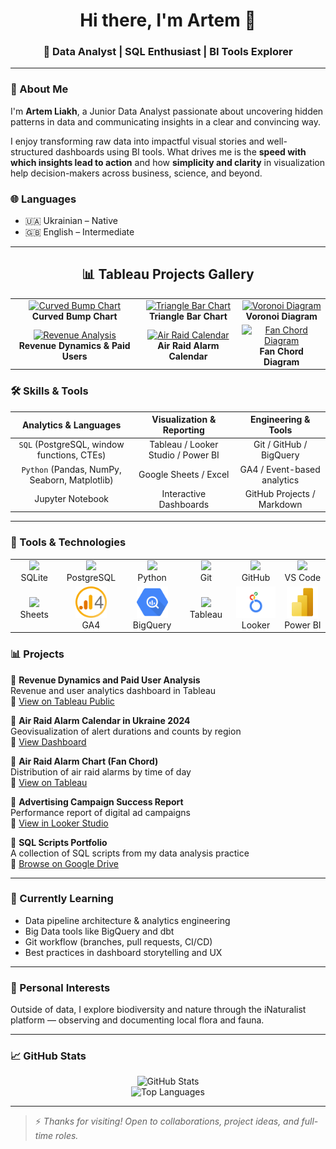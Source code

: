
<h1 align="center">Hi there, I'm Artem 👋</h1>
<h3 align="center">🔹 Data Analyst | SQL Enthusiast | BI Tools Explorer  
</h3>

---

### 🚀 About Me

I'm **Artem Liakh**, a Junior Data Analyst passionate about uncovering hidden patterns in data and communicating insights in a clear and convincing way.

I enjoy transforming raw data into impactful visual stories and well-structured dashboards using BI tools. What drives me is the **speed with which insights lead to action** and how **simplicity and clarity** in visualization help decision-makers across business, science, and beyond.

### 🌐 Languages

- 🇺🇦 Ukrainian – Native  
- 🇬🇧 English – Intermediate
---

<h2 align="center">📊 Tableau Projects Gallery</h2>

<table>
  <tr>
    <td align="center">
      <a href="https://public.tableau.com/views/CurvedBumpChart_17437326237300/Dashboard2">
        <img src="https://github.com/Artem-Liakh/test/blob/main/Folder1/images/Screenshot%202025-05-15%20at%2017.01.46.png?raw=true" width="280" alt="Curved Bump Chart" />
      </a>
      <br/>
      <strong>Curved Bump Chart</strong>
    </td>
    <td align="center">
      <a href="https://public.tableau.com/views/TriangleBarCharteng/Dashboard4">
        <img src="https://github.com/Artem-Liakh/test/blob/main/Folder1/images/Screenshot%202025-05-15%20at%2017.03.54.png?raw=true" width="280" alt="Triangle Bar Chart" />
      </a>
      <br/>
      <strong>Triangle Bar Chart</strong>
    </td>
    <td align="center">
      <a href="https://public.tableau.com/views/MajorArmsExportingStates2020-24voronoi/Dashboard2">
        <img src="https://github.com/Artem-Liakh/test/blob/main/Folder1/images/Screenshot%202025-05-15%20at%2017.02.29.png?raw=true" width="280" alt="Voronoi Diagram" />
      </a>
      <br/>
      <strong>Voronoi Diagram</strong>
    </td>
  </tr>
  <tr>
    <td align="center">
      <a href="https://public.tableau.com/views/FinalProjectDashboard_17370680516190/RevenueDynamicsandPaidUserAnalysis">
        <img src="https://github.com/Artem-Liakh/test/blob/main/Folder1/images/Screenshot%202025-05-15%20at%2016.48.15.png?raw=true" width="280" alt="Revenue Analysis" />
      </a>
      <br/>
      <strong>Revenue Dynamics & Paid Users</strong>
    </td>
    <td align="center">
      <a href="https://public.tableau.com/views/AirRaidAlarmsCalendarinUkraine2024/Airraidalarmcount">
        <img src="https://github.com/Artem-Liakh/test/blob/main/Folder1/images/Screenshot%202025-05-15%20at%2017.03.23.png?raw=true" width="280" alt="Air Raid Calendar" />
      </a>
      <br/>
      <strong>Air Raid Alarm Calendar</strong>
    </td>
    <td align="center">
      <a href="https://public.tableau.com/views/FanChordAirRaidAlarm/Dashboard1">
        <img src="https://github.com/Artem-Liakh/test/blob/main/Folder1/images/Screenshot%202025-05-15%20at%2017.04.19.png?raw=true" width="280" alt="Fan Chord Diagram" />
      </a>
      <br/>
      <strong>Fan Chord Diagram</strong>
    </td>
  </tr>
</table>



### 🛠️ Skills & Tools

| Analytics & Languages | Visualization & Reporting | Engineering & Tools |
|:--------------------------:|:-------------------------------:|:-------------------------:|
| `SQL` (PostgreSQL, window functions, CTEs) | Tableau / Looker Studio / Power BI | Git / GitHub / BigQuery |
| `Python` (Pandas, NumPy, Seaborn, Matplotlib) | Google Sheets / Excel | GA4 / Event-based analytics |
| Jupyter Notebook | Interactive Dashboards | GitHub Projects / Markdown |

---

<h3>🧰 Tools & Technologies</h3>

<div align="center">
  <table width="800">
    <tr>
      <td align="center" width="170">
        <img src="https://cdn.jsdelivr.net/gh/devicons/devicon/icons/sqlite/sqlite-original.svg" height="50"/><br/>SQLite
      </td>
      <td align="center" width="170">
        <img src="https://cdn.jsdelivr.net/gh/devicons/devicon/icons/postgresql/postgresql-original.svg" height="50"/><br/>PostgreSQL
      </td>
      <td align="center" width="170">
        <img src="https://cdn.jsdelivr.net/gh/devicons/devicon/icons/python/python-original.svg" height="50"/><br/>Python
      </td>
      <td align="center" width="170">
        <img src="https://cdn.jsdelivr.net/gh/devicons/devicon/icons/git/git-original.svg" height="50"/><br/>Git
      </td>
      <td align="center" width="170">
        <img src="https://cdn.jsdelivr.net/gh/devicons/devicon/icons/github/github-original.svg" height="50"/><br/>GitHub
      </td>
      <td align="center" width="170">
        <img src="https://cdn.jsdelivr.net/gh/devicons/devicon/icons/vscode/vscode-original.svg" height="50"/><br/>VS Code
      </td>
    </tr>
    <tr>
      <td align="center">
        <img src="https://upload.wikimedia.org/wikipedia/commons/3/30/Google_Sheets_logo_%282014-2020%29.svg" height="50"/><br/>Sheets
      </td>
      <td align="center">
        <img src="https://raw.githubusercontent.com/Artem-Liakh/Artem-Liakh/main/assets/ga4-logo.png" height="50"/><br/>GA4
      </td>
      <td align="center">
        <img src="https://raw.githubusercontent.com/Artem-Liakh/Artem-Liakh/main/assets/google_bigquery_logo_icon_168150.webp" height="50"/><br/>BigQuery
      </td>
      <td align="center">
        <img src="https://upload.wikimedia.org/wikipedia/commons/4/4b/Tableau_Logo.png" height="50"/><br/>Tableau
      </td>
      <td align="center">
        <img src="https://raw.githubusercontent.com/Artem-Liakh/Artem-Liakh/main/assets/looker.png" height="50"/><br/>Looker
      </td>
      <td align="center">
        <img src="https://raw.githubusercontent.com/Artem-Liakh/Artem-Liakh/main/assets/power-bi-icon-logo-png_seeklogo-439962.png" height="50"/><br/>Power BI
      </td>
    </tr>
  </table>
</div>


### 📊 Projects

🔹 **Revenue Dynamics and Paid User Analysis**  
Revenue and user analytics dashboard in Tableau  
🔗 [View on Tableau Public](https://public.tableau.com/views/FinalProjectDashboard_17370680516190/RevenueDynamicsandPaidUserAnalysis)

🔹 **Air Raid Alarm Calendar in Ukraine 2024**  
Geovisualization of alert durations and counts by region  
🔗 [View Dashboard](https://public.tableau.com/views/AirRaidAlarmsCalendarinUkraine2024/Airraidalarmcount)

🔹 **Air Raid Alarm Chart (Fan Chord)**  
Distribution of air raid alarms by time of day  
🔗 [View on Tableau](https://public.tableau.com/views/FanChordAirRaidAlarm/Dashboard1)

🔹 **Advertising Campaign Success Report**  
Performance report of digital ad campaigns  
🔗 [View in Looker Studio](https://lookerstudio.google.com/s/oDo1cRO2fX0)

🔹 **SQL Scripts Portfolio**  
A collection of SQL scripts from my data analysis practice  
🔗 [Browse on Google Drive](https://drive.google.com/drive/folders/1aHy5JnODi2yypeFGN_db8TznGjH0GFIs?usp=drive_link)

---

### 🎯 Currently Learning

- Data pipeline architecture & analytics engineering
- Big Data tools like BigQuery and dbt
- Git workflow (branches, pull requests, CI/CD)
- Best practices in dashboard storytelling and UX

---

### 🌿 Personal Interests

Outside of data, I explore biodiversity and nature through the iNaturalist platform — observing and documenting local flora and fauna.

---

### 📈 GitHub Stats

<p align="center">
  <img src="https://github-readme-stats.vercel.app/api?username=Artem-Liakh&show_icons=true&theme=tokyonight" alt="GitHub Stats" />
  <br>
  <img src="https://github-readme-stats.vercel.app/api/top-langs/?username=Artem-Liakh&layout=compact&theme=transparent" alt="Top Languages" />
</p>

---

> ⚡ *Thanks for visiting! Open to collaborations, project ideas, and full-time roles.*


